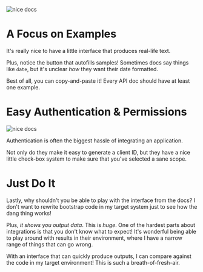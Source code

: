 
![nice docs](/images/spotify_api_page.png)

# A Focus on Examples

It's really nice to have a little interface that produces real-life text.

Plus, notice the button that autofills samples! Sometimes docs say things like `date`, but it's unclear _how_ they want their date formatted.

Best of all, you can copy-and-paste it! Every API doc should have at least one example.

# Easy Authentication & Permissions

![nice docs](/images/spotify_api_page.png)

Authentication is often the biggest hassle of integrating an application.

Not only do they make it easy to generate a client ID, but they have a nice little check-box system to make sure that you've selected a sane scope.

# Just Do It

Lastly, why shouldn't you be able to play with the interface from the docs? I don't want to rewrite bootstrap code in my target system just to see how the dang thing works!

Plus, _it shows you output data_. This is _huge_. One of the hardest parts about integrations is that you don't know what to expect! It's wonderful being able to play around with results in their environment, where I have a narrow range of things that can go wrong.

With an interface that can quickly produce outputs, I can compare against the code in my target environment! This is such a breath-of-fresh-air.
